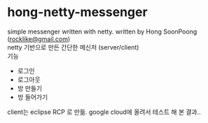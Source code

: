 # hong-netty-messenger
simple messenger written with netty.
written by Hong SoonPoong (rocklike@gmail.com) 
<br>
netty 기반으로 만든 간단한 메신저 (server/client)<br>
기능 <br>
- 로그인
- 로그아웃
- 방 만들기
- 방 들어가기

client는 eclipse RCP 로 만듦.
google cloud에 올려서 테스트 해 본 결과..


